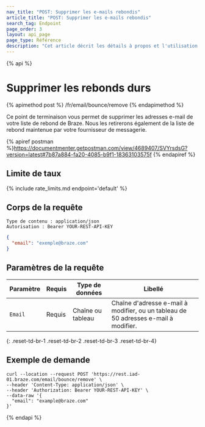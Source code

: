 ```yaml
---
nav_title: "POST: Supprimer les e-mails rebondis"
article_title: "POST: Supprimer les e-mails rebondis"
search_tag: Endpoint
page_order: 3
layout: api_page
page_type: Référence
description: "Cet article décrit les détails à propos et l'utilisation du point de terminaison Supprimer les adresses de courriel rendues difficiles Braze."
---
```


{% api %}
# Supprimer les rebonds durs
{% apimethod post %}
/fr/email/bounce/remove
{% endapimethod %}

Ce point de terminaison vous permet de supprimer les adresses e-mail de votre liste de rebond de Braze. Nous les retirerons également de la liste de rebond maintenue par votre fournisseur de messagerie.

{% apiref postman %}https://documentmenter.getpostman.com/view/4689407/SVYrsdsG?version=latest#7b87a884-fa20-4085-b9f1-18363103575f {% endapiref %}

## Limite de taux

{% include rate_limits.md endpoint='default' %}

## Corps de la requête

```
Type de contenu : application/json
Autorisation : Bearer YOUR-REST-API-KEY
```

```json
{
  "email": "exemple@braze.com"
}
```

## Paramètres de la requête

| Paramètre | Requis | Type de données   | Libellé                                                                             |
| --------- | ------ | ----------------- | ----------------------------------------------------------------------------------- |
| `Email`   | Requis | Chaîne ou tableau | Chaîne d'adresse e-mail à modifier, ou un tableau de 50 adresses e-mail à modifier. |
{: .reset-td-br-1 .reset-td-br-2 .reset-td-br-3  .reset-td-br-4}

## Exemple de demande
```
curl --location --request POST 'https://rest.iad-01.braze.com/email/bounce/remove' \
--header 'Content-Type: application/json' \
--header 'Authorization: Bearer YOUR-REST-API-KEY' \
--data-raw '{
  "email": "example@braze.com"
}'
```

{% endapi %}
